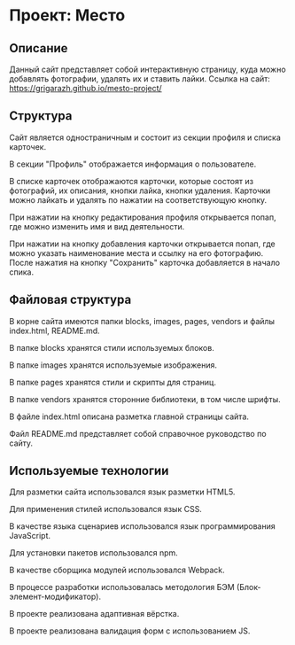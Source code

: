 # Проект: Место

## Описание
Данный сайт представляет собой интерактивную страницу, куда можно добавлять фотографии, удалять их и ставить лайки.
Ссылка на сайт: https://grigarazh.github.io/mesto-project/

## Структура

Сайт является одностраничным и состоит из секции профиля и списка карточек.

В секции "Профиль" отображается информация о пользователе.

В списке карточек отображаются карточки, которые состоят из фотографий, их описания, кнопки лайка, кнопки удаления. Карточки можно лайкать и удалять по нажатии на соответствующую кнопку.

При нажатии на кнопку редактирования профиля открывается попап, где можно изменить имя и вид деятельности.

При нажатии на кнопку добавления карточки открывается попап, где можно указать наименование места и ссылку на его фотографию. После нажатия на кнопку "Сохранить" карточка добавляется в начало спика.

## Файловая структура

В корне сайта имеются папки blocks, images, pages, vendors и файлы index.html, README.md.

В папке blocks хранятся стили используемых блоков.

В папке images хранятся используемые изображения.

В папке pages хранятся стили и скрипты для страниц.

В папке vendors хранятся сторонние библиотеки, в том числе шрифты.

В файле index.html описана разметка главной страницы сайта.

Файл README.md представляет собой справочное руководство по сайту.

## Используемые технологии

Для разметки сайта использовался язык разметки HTML5.

Для применения стилей использовался язык CSS.

В качестве языка сценариев использовался язык программирования JavaScript.

Для установки пакетов использовался npm.

В качестве сборщика модулей использовался Webpack.

В процессе разработки использовалась методология БЭМ (Блок-элемент-модификатор).

В проекте реализована адаптивная вёрстка.

В проекте реализована валидация форм с использованием JS.
